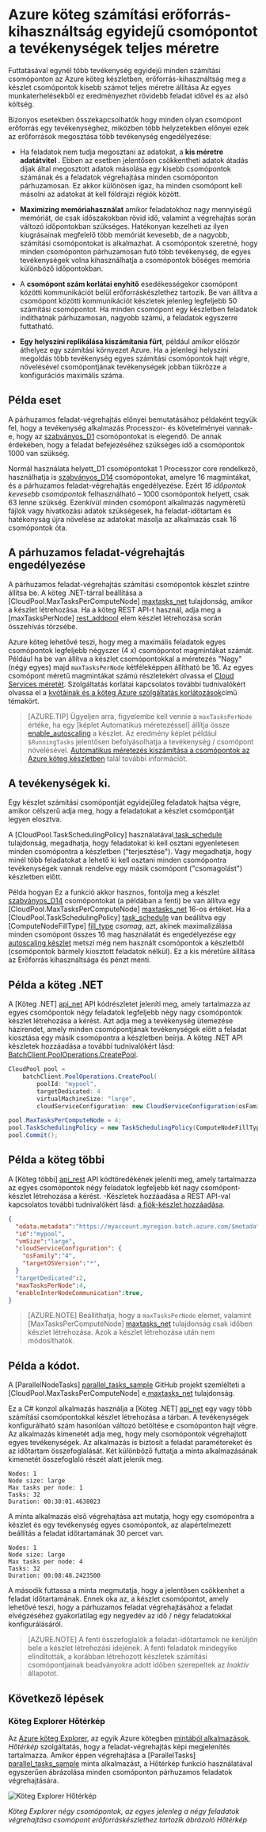 <properties
    pageTitle="Teljes méretűre állíthatja a köteg csomópont programmal párhuzamos feladatok |} Microsoft Azure"
    description="Hatékonyság és alsó költségek növelése az Azure köteg készletben minden csomóponton kevesebb számítási csomópontokat és futó egyidejű feladatok használatával"
    services="batch"
    documentationCenter=".net"
    authors="mmacy"
    manager="timlt"
    editor="" />

<tags
    ms.service="batch"
    ms.devlang="multiple"
    ms.topic="article"
    ms.tgt_pltfrm="vm-windows"
    ms.workload="big-compute"
    ms.date="10/25/2016"
    ms.author="marsma" />

# <a name="maximize-azure-batch-compute-resource-usage-with-concurrent-node-tasks"></a>Azure köteg számítási erőforrás-kihasználtság egyidejű csomópontot a tevékenységek teljes méretre

Futtatásával egynél több tevékenység egyidejű minden számítási csomóponton az Azure köteg készletben, erőforrás-kihasználtság meg a készlet csomópontok kisebb számot teljes méretre állítása Az egyes munkaterhelésekből ez eredményezhet rövidebb feladat idővel és az alsó költség.

Bizonyos esetekben összekapcsolhatók hogy minden olyan csomópont erőforrás egy tevékenységhez, miközben több helyzetekben előnyei ezek az erőforrások megosztása több tevékenység engedélyezése:

 - Ha feladatok nem tudja megosztani az adatokat, a **kis méretre adatátvitel** . Ebben az esetben jelentősen csökkentheti adatok átadás díjak által megosztott adatok másolása egy kisebb csomópontok számának és a feladatok végrehajtása minden csomóponton párhuzamosan. Ez akkor különösen igaz, ha minden csomópont kell másolni az adatokat át kell földrajzi régiók között.

 - **Maximizing memóriahasználat** amikor feladatokhoz nagy mennyiségű memóriát, de csak időszakokban rövid idő, valamint a végrehajtás során változó időpontokban szükséges. Hatékonyan kezelheti az ilyen kiugrásainak megfelelő több memóriát kevesebb, de a nagyobb, számítási csomópontokat is alkalmazhat. A csomópontok szeretné, hogy minden csomóponton párhuzamosan futó több tevékenység, de egyes tevékenységek volna kihasználhatja a csomópontok bőséges memória különböző időpontokban.

 - A **csomópont szám korlátai enyhítő** esedékességekor csomópont közötti kommunikációt belül erőforráskészlethez tartozik. Be van állítva a csomópont közötti kommunikációt készletek jelenleg legfeljebb 50 számítási csomópontot. Ha minden csomópont egy készletben feladatok indíthatnak párhuzamosan, nagyobb számú, a feladatok egyszerre futtatható.

 - **Egy helyszíni replikálása kiszámítania fürt**, például amikor először áthelyez egy számítási környezet Azure. Ha a jelenlegi helyszíni megoldás több tevékenység egyes számítási csomópontok hajt végre, növelésével csomópontjának tevékenységek jobban tükrözze a konfigurációs maximális száma.

## <a name="example-scenario"></a>Példa eset

A párhuzamos feladat-végrehajtás előnyei bemutatásához példaként tegyük fel, hogy a tevékenység alkalmazás Processzor- és követelményei vannak-e, hogy az [szabványos\_D1](../cloud-services/cloud-services-sizes-specs.md#general-purpose-d) csomópontokat is elegendő. De annak érdekében, hogy a feladat befejezéséhez szükséges idő a csomópontok 1000 van szükség.

Normál használata helyett\_D1 csomópontokat 1 Processzor core rendelkező, használhatja is [szabványos\_D14](../cloud-services/cloud-services-sizes-specs.md#memory-intensive-d) csomópontokat, amelyre 16 magmintákat, és a párhuzamos feladat-végrehajtás engedélyezése. Ezért *16 időpontok kevesebb csomópontok* felhasználható – 1000 csomópontok helyett, csak 63 lenne szükség. Ezenkívül minden csomópont alkalmazás nagyméretű fájlok vagy hivatkozási adatok szükségesek, ha feladat-időtartam és hatékonyság újra növelése az adatokat másolja az alkalmazás csak 16 csomópontok óta.

## <a name="enable-parallel-task-execution"></a>A párhuzamos feladat-végrehajtás engedélyezése

A párhuzamos feladat-végrehajtás számítási csomópontok készlet szintre állítsa be. A köteg .NET-tárral beállítása a [CloudPool.MaxTasksPerComputeNode] [ maxtasks_net] tulajdonság, amikor a készlet létrehozása. Ha a köteg REST API-t használ, adja meg a [maxTasksPerNode] [ rest_addpool] elem készlet létrehozása során összehívás törzsébe.

Azure köteg lehetővé teszi, hogy meg a maximális feladatok egyes csomópontok legfeljebb négyszer (4 x) csomópontot magmintákat számát. Például ha be van állítva a készlet csomópontokkal a méretezés "Nagy" (négy egyes) majd `maxTasksPerNode` kétféleképpen állítható be 16. Az egyes csomópont méretű magmintákat számú részletekért olvassa el [Cloud Services méretét](../cloud-services/cloud-services-sizes-specs.md). Szolgáltatás korlátai kapcsolatos további tudnivalókért olvassa el a [kvótáinak és a köteg Azure szolgáltatás korlátozások](batch-quota-limit.md)című témakört.

> [AZURE.TIP] Ügyeljen arra, figyelembe kell vennie a `maxTasksPerNode` értéke, ha egy [képlet Automatikus méretezéssel] állítja össze[ enable_autoscaling] a készlet. Az eredmény képlet például `$RunningTasks` jelentősen befolyásolhatja a tevékenység / csomópont növelésével. [Automatikus méretezés kiszámítása a csomópontok az Azure köteg készletben](batch-automatic-scaling.md) talál további információt.

## <a name="distribution-of-tasks"></a>A tevékenységek ki.

Egy készlet számítási csomópontját egyidejűleg feladatok hajtsa végre, amikor célszerű adja meg, hogy a feladatokat a készlet csomópontját legyen elosztva.

A [CloudPool.TaskSchedulingPolicy] használatával[ task_schedule] tulajdonság, megadhatja, hogy feladatokat ki kell osztani egyenletesen minden csomópontra a készletben ("terjesztése"). Vagy megadhatja, hogy minél több feladatokat a lehető ki kell osztani minden csomópontra tevékenységek vannak rendelve egy másik csomópont ("csomagolást") készletben előtt.

Példa hogyan Ez a funkció akkor hasznos, fontolja meg a készlet [szabványos\_D14](../cloud-services/cloud-services-sizes-specs.md#memory-intensive-d) csomópontokat (a példában a fenti) be van állítva egy [CloudPool.MaxTasksPerComputeNode] [ maxtasks_net] 16-os értéket. Ha a [CloudPool.TaskSchedulingPolicy] [ task_schedule] van beállítva egy [ComputeNodeFillType] [ fill_type] *csomag*, azt, akinek maximalizálása minden csomópont összes 16 mag használatát és engedélyezése egy [autoscaling készlet](batch-automatic-scaling.md) metszi még nem használt csomópontok a készletből (csomópontok bármely kiosztott feladatok nélkül). Ez a kis méretűre állítása az Erőforrás kihasználtsága és pénzt menti.

## <a name="batch-net-example"></a>Példa a köteg .NET

A [Köteg .NET] [ api_net] API kódrészletet jeleníti meg, amely tartalmazza az egyes csomópontok négy feladatok legfeljebb négy nagy csomópontok készlet létrehozása a kérést. Azt adja meg a tevékenység ütemezése házirendet, amely minden csomópontjának tevékenységek előtt a feladat kiosztása egy másik csomópontra a készletben beírja. A köteg .NET API készletek hozzáadása a további tudnivalókért lásd: [BatchClient.PoolOperations.CreatePool][poolcreate_net].

```csharp
CloudPool pool =
    batchClient.PoolOperations.CreatePool(
        poolId: "mypool",
        targetDedicated: 4
        virtualMachineSize: "large",
        cloudServiceConfiguration: new CloudServiceConfiguration(osFamily: "4"));

pool.MaxTasksPerComputeNode = 4;
pool.TaskSchedulingPolicy = new TaskSchedulingPolicy(ComputeNodeFillType.Pack);
pool.Commit();
```

## <a name="batch-rest-example"></a>Példa a köteg többi

A [Köteg többi] [ api_rest] API kódtöredékének jeleníti meg, amely tartalmazza az egyes csomópontok négy feladatok legfeljebb két nagy csomópont-készlet létrehozása a kérést. -Készletek hozzáadása a REST API-val kapcsolatos további tudnivalókért lásd: [a fiók-készlet hozzáadása][rest_addpool].

```json
{
  "odata.metadata":"https://myaccount.myregion.batch.azure.com/$metadata#pools/@Element",
  "id":"mypool",
  "vmSize":"large",
  "cloudServiceConfiguration": {
    "osFamily":"4",
    "targetOSVersion":"*",
  }
  "targetDedicated":2,
  "maxTasksPerNode":4,
  "enableInterNodeCommunication":true,
}
```

> [AZURE.NOTE] Beállíthatja, hogy a `maxTasksPerNode` elemet, valamint [MaxTasksPerComputeNode] [ maxtasks_net] tulajdonság csak időben készlet létrehozása. Azok a készlet létrehozása után nem módosíthatók.

## <a name="code-sample"></a>Példa a kódot.

A [ParallelNodeTasks] [ parallel_tasks_sample] GitHub projekt szemlélteti a [CloudPool.MaxTasksPerComputeNode] e[ maxtasks_net] tulajdonság.

Ez a C# konzol alkalmazás használja a [Köteg .NET] [ api_net] egy vagy több számítási csomópontokkal készlet létrehozása a tárban. A tevékenységek konfigurálható szám hasonlóan változó betöltése e csomóponton hajt végre. Az alkalmazás kimenetét adja meg, hogy mely csomópontok végrehajtott egyes tevékenységek. Az alkalmazás is biztosít a feladat paramétereket és az időtartam összefoglalását. Két különböző futtatja a minta alkalmazásának kimenetét összefoglaló részét alatt jelenik meg.

```
Nodes: 1
Node size: large
Max tasks per node: 1
Tasks: 32
Duration: 00:30:01.4638023
```

A minta alkalmazás első végrehajtása azt mutatja, hogy egy csomópontra a készlet és egy tevékenység egyes csomópontok, az alapértelmezett beállítás a feladat időtartamának 30 percet van.

```
Nodes: 1
Node size: large
Max tasks per node: 4
Tasks: 32
Duration: 00:08:48.2423500
```

A második futtassa a minta megmutatja, hogy a jelentősen csökkenhet a feladat időtartamának. Ennek oka az, a készlet csomópontot, amely lehetővé teszi, hogy a párhuzamos feladat végrehajtásához a feladat elvégzéséhez gyakorlatilag egy negyedév az idő / négy feladatokkal konfigurálásáról.

> [AZURE.NOTE] A fenti összefoglalók a feladat-időtartamok ne kerüljön bele a készlet létrehozási idejének. A fenti feladatok mindegyike elindították, a korábban létrehozott készletek számítási csomópontjainak beadványokra adott időben szerepeltek az *Inaktív* állapotot.

## <a name="next-steps"></a>Következő lépések

### <a name="batch-explorer-heat-map"></a>Köteg Explorer Hőtérkép

Az [Azure köteg Explorer][batch_explorer], az egyik Azure kötegben [mintából alkalmazások][github_samples], *Hőtérkép* szolgáltatás, hogy a feladat-végrehajtás képi megjelenítés tartalmazza. Amikor éppen végrehajtása a [ParallelTasks] [ parallel_tasks_sample] minta alkalmazást, a Hőtérkép funkció használatával egyszerűen ábrázolása minden csomóponton párhuzamos feladatok végrehajtására.

![Köteg Explorer Hőtérkép][1]

*Köteg Explorer négy csomópontok, az egyes jelenleg a négy feladatok végrehajtása csomópont erőforráskészlethez tartozik ábrázoló Hőtérkép*

[api_net]: http://msdn.microsoft.com/library/azure/mt348682.aspx
[api_rest]: http://msdn.microsoft.com/library/azure/dn820158.aspx
[batch_explorer]: https://github.com/Azure/azure-batch-samples/tree/master/CSharp/BatchExplorer
[cloudpool]: https://msdn.microsoft.com/library/azure/microsoft.azure.batch.cloudpool.aspx
[enable_autoscaling]: https://msdn.microsoft.com/library/azure/dn820173.aspx
[fill_type]: https://msdn.microsoft.com/library/microsoft.azure.batch.common.computenodefilltype.aspx
[github_samples]: https://github.com/Azure/azure-batch-samples
[maxtasks_net]: http://msdn.microsoft.com/library/azure/microsoft.azure.batch.cloudpool.maxtaskspercomputenode.aspx
[rest_addpool]: https://msdn.microsoft.com/library/azure/dn820174.aspx
[parallel_tasks_sample]: https://github.com/Azure/azure-batch-samples/tree/master/CSharp/ArticleProjects/ParallelTasks
[poolcreate_net]: https://msdn.microsoft.com/library/azure/microsoft.azure.batch.pooloperations.createpool.aspx
[task_schedule]: https://msdn.microsoft.com/library/microsoft.azure.batch.cloudpool.taskschedulingpolicy.aspx

[1]: ./media/batch-parallel-node-tasks\heat_map.png
